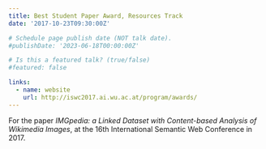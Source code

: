 ```yaml
---
title: Best Student Paper Award, Resources Track
date: '2017-10-23T09:30:00Z'

# Schedule page publish date (NOT talk date).
#publishDate: '2023-06-18T00:00:00Z'

# Is this a featured talk? (true/false)
#featured: false

links:
  - name: website
    url: http://iswc2017.ai.wu.ac.at/program/awards/
---
```


For the paper *IMGpedia: a Linked Dataset with Content-based Analysis of Wikimedia Images*, at the 16th International Semantic Web Conference in 2017.